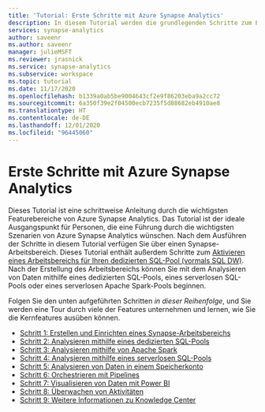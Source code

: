 ```yaml
---
title: 'Tutorial: Erste Schritte mit Azure Synapse Analytics'
description: In diesem Tutorial werden die grundlegenden Schritte zum Einrichten und Verwenden von Azure Synapse Analytics beschrieben.
services: synapse-analytics
author: saveenr
ms.author: saveenr
manager: julieMSFT
ms.reviewer: jrasnick
ms.service: synapse-analytics
ms.subservice: workspace
ms.topic: tutorial
ms.date: 11/17/2020
ms.openlocfilehash: b1339a0ab5be9004643cf2e9f86203eba9a2cc72
ms.sourcegitcommit: 6a350f39e2f04500ecb7235f5d88682eb4910ae8
ms.translationtype: HT
ms.contentlocale: de-DE
ms.lasthandoff: 12/01/2020
ms.locfileid: "96445060"
---
```

# <a name="get-started-with-azure-synapse-analytics"></a>Erste Schritte mit Azure Synapse Analytics

Dieses Tutorial ist eine schrittweise Anleitung durch die wichtigsten Featurebereiche von Azure Synapse Analytics. Das Tutorial ist der ideale Ausgangspunkt für Personen, die eine Führung durch die wichtigsten Szenarien von Azure Synapse Analytics wünschen. Nach dem Ausführen der Schritte in diesem Tutorial verfügen Sie über einen Synapse-Arbeitsbereich. Dieses Tutorial enthält außerdem Schritte zum [Aktivieren eines Arbeitsbereichs für Ihren dedizierten SQL-Pool (vormals SQL DW)](./sql-data-warehouse/workspace-connected-create.md). Nach der Erstellung des Arbeitsbereichs können Sie mit dem Analysieren von Daten mithilfe eines dedizierten SQL-Pools, eines serverlosen SQL-Pools oder eines serverlosen Apache Spark-Pools beginnen.

Folgen Sie den unten aufgeführten Schritten *in dieser Reihenfolge*, und Sie werden eine Tour durch viele der Features unternehmen und lernen, wie Sie die Kernfeatures ausüben können.

* [Schritt 1: Erstellen und Einrichten eines Synapse-Arbeitsbereichs](get-started-create-workspace.md)
* [Schritt 2: Analysieren mithilfe eines dedizierten SQL-Pools](get-started-analyze-sql-pool.md)
* [Schritt 3: Analysieren mithilfe von Apache Spark](get-started-analyze-spark.md)
* [Schritt 4: Analysieren mithilfe eines serverlosen SQL-Pools](get-started-analyze-sql-on-demand.md)
* [Schritt 5: Analysieren von Daten in einem Speicherkonto](get-started-analyze-storage.md)
* [Schritt 6: Orchestrieren mit Pipelines](get-started-pipelines.md)
* [Schritt 7: Visualisieren von Daten mit Power BI](get-started-visualize-power-bi.md)
* [Schritt 8: Überwachen von Aktivitäten](get-started-monitor.md)
* [Schritt 9: Weitere Informationen zu Knowledge Center](get-started-knowledge-center.md)
